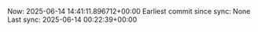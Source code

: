 Now: 2025-06-14 14:41:11.896712+00:00 Earliest commit since sync: None Last sync: 2025-06-14 00:22:39+00:00

